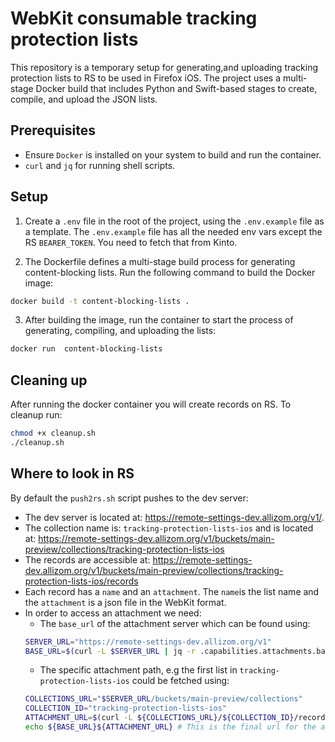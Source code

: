# WebKit consumable tracking protection lists

This repository is a temporary setup for generating,and uploading tracking protection lists to RS to be used in Firefox iOS. The project uses a multi-stage Docker build that includes Python and Swift-based stages to create, compile, and upload the JSON lists.

## Prerequisites
- Ensure `Docker` is installed on your system to build and run the container.
- `curl` and `jq` for running shell scripts.

## Setup

1. Create a `.env` file in the root of the project, using the `.env.example` file as a template. The `.env.example` file has all the needed env vars except the RS `BEARER_TOKEN`. You need to fetch that from Kinto.

2. The Dockerfile defines a multi-stage build process for generating content-blocking lists. Run the following command to build the Docker image:
```bash
docker build -t content-blocking-lists .
```

3. After building the image, run the container to start the process of generating, compiling, and uploading the lists:
```sh
docker run  content-blocking-lists
```

## Cleaning up
After running the docker container you will create records on RS. To cleanup run:
```bash
chmod +x cleanup.sh
./cleanup.sh
```

## Where to look in RS
By default the `push2rs.sh` script pushes to the dev server:
- The dev server is located at:  https://remote-settings-dev.allizom.org/v1/.
- The collection name is: `tracking-protection-lists-ios` and is located at: https://remote-settings-dev.allizom.org/v1/buckets/main-preview/collections/tracking-protection-lists-ios
- The records are accessible at: https://remote-settings-dev.allizom.org/v1/buckets/main-preview/collections/tracking-protection-lists-ios/records
- Each record has a `name` and an `attachment`. The `name`is the list name and the `attachment` is a json file in the WebKit format.
- In order to access an attachment we need:
  - The `base_url` of the attachment server which can be found using:
  ```bash
  SERVER_URL="https://remote-settings-dev.allizom.org/v1"
  BASE_URL=$(curl -L $SERVER_URL | jq -r .capabilities.attachments.base_url)
  ```
  - The specific attachment path, e.g the first list in `tracking-protection-lists-ios` could be fetched using:
  ```bash
  COLLECTIONS_URL="$SERVER_URL/buckets/main-preview/collections"
  COLLECTION_ID="tracking-protection-lists-ios"
  ATTACHMENT_URL=$(curl -L ${COLLECTIONS_URL}/${COLLECTION_ID}/records | jq -r '.data.[0].attachment.location')
  echo ${BASE_URL}${ATTACHMENT_URL} # This is the final url for the attachment
  ```
